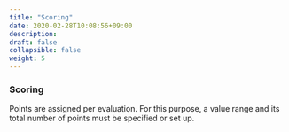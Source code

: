 ```yaml
---
title: "Scoring"
date: 2020-02-28T10:08:56+09:00
description: 
draft: false
collapsible: false
weight: 5
---
```

### Scoring

Points are assigned per evaluation. For this purpose, a value range and its total number of points must be specified or set up.
